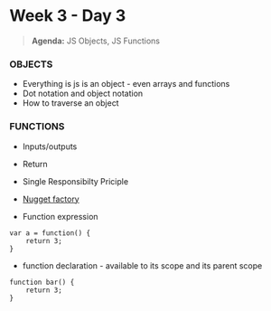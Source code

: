 # Week 3 - Day 3

> **Agenda:** JS Objects, JS Functions



### OBJECTS
* Everything is js is an object - even arrays and functions
* Dot notation and object notation
* How to traverse an object


### FUNCTIONS
* Inputs/outputs
* Return
* Single Responsibilty Priciple
* [Nugget factory](https://www.youtube.com/watch?v=VUTXsPFx-qQ)


* Function expression

```
var a = function() {
    return 3;
}
```


* function declaration - available to its scope and its parent scope

```
function bar() {
    return 3;
}
```